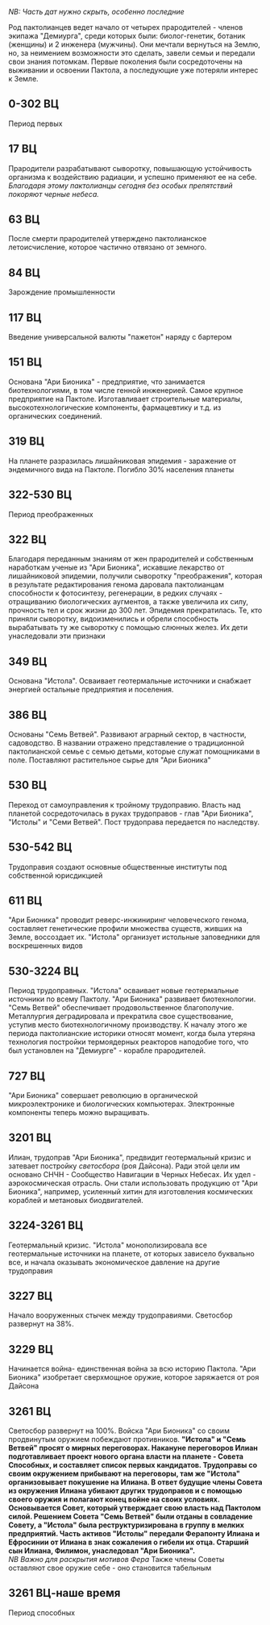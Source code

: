 
*NB: Часть дат нужно скрыть, особенно последние*

Род пактолианцев ведет начало от четырех прародителей  - членов экипажа "Демиурга", среди которых были: биолог-генетик, ботаник (женщины) и 2 инженера (мужчины). Они мечтали вернуться на Землю, но, за неимением возможности это сделать, завели семьи и передали свои знания потомкам. Первые поколения были сосредоточены на выживании и освоении Пактола, а последующие уже потеряли интерес к Земле.
## 0-302 ВЦ
Период первых
## 17 ВЦ
Прародители разрабатывают сыворотку, повышающую устойчивость организма к воздействию радиации, и успешно применяют ее на себе. *Благодаря этому пактолианцы сегодня без особых препятствий покоряют черные небеса.*
## 63 ВЦ
После смерти прародителей утверждено пактолианское летоисчисление, которое частично отвязано от земного. 
## 84 ВЦ
Зарождение промышленности
## 117 ВЦ
Введение универсальной валюты "пажетон" наряду с бартером
## 151 ВЦ
Основана "Ари Бионика" - предприятие, что занимается биотехнологиями, в том числе генной инженерией. Самое крупное предприятие на Пактоле. Изготавливает строительные материалы, высокотехнологические компоненты, фармацевтику и т.д. из органических соединений. 
## 319 ВЦ
На планете разразилась лишайниковая эпидемия - заражение от эндемичного вида на Пактоле. Погибло 30% населения планеты
## 322-530 ВЦ
Период преображенных
## 322 ВЦ
Благодаря переданным знаниям от жен прародителей и собственным наработкам ученые из "Ари Бионика", искавшие лекарство от лишайниковой эпидемии, получили сыворотку "преображения", которая в результате редактирования генома даровала пактолианцам способности к фотосинтезу, регенерации, в редких случаях - отращиванию биологических аугментов, а также увеличила их силу, прочность тел и срок жизни до 300 лет. Эпидемия прекратилась. Те, кто приняли сыворотку, видоизменились и обрели способность вырабатывать ту же сыворотку с помощью слюнных желез. Их дети унаследовали эти признаки 
## 349 ВЦ
Основана "Истола". Осваивает геотермальные источники и снабжает энергией остальные предприятия и поселения. 
## 386 ВЦ
Основаны "Семь Ветвей". Развивают аграрный сектор, в частности, садоводство. В названии отражено представление о традиционной пактолианской семье с семью детьми, которые служат помощниками в поле. Поставляют растительное сырье для "Ари Бионика"
## 530 ВЦ
Переход от самоуправления к тройному трудоправию. Власть над планетой сосредоточилась в руках трудоправов - глав "Ари Бионика", "Истолы" и "Семи Ветвей". Пост трудоправа передается по наследству.
## 530-542 ВЦ
Трудоправия создают основные общественные институты под собственной юрисдикцией
## 611 ВЦ
"Ари Бионика" проводит реверс-инжиниринг человеческого генома, составляет генетические профили множества существ, живших на Земле, воссоздает их. "Истола" организует истольные заповедники для воскрешенных видов
## 530-3224 ВЦ
Период трудоправных. "Истола" осваивает новые геотермальные источники по всему Пактолу. "Ари Бионика" развивает биотехнологии. "Семь Ветвей" обеспечивает продовольственное благополучие. Металлургия деградировала и прекратила свое существование, уступив место биотехнологичному производству. К началу этого же периода пактолианские историки относят момент, когда была утеряна технология постройки термоядерных реакторов наподобие того, что был установлен на "Демиурге" - корабле прародителей.
## 727 ВЦ
"Ари Бионика" совершает революцию в органической микроэлектронике и биологических компьютерах. Электронные компоненты теперь можно выращивать.
## 3201 ВЦ
Илиан, трудоправ "Ари Бионика", предвидит геотермальный кризис и затевает постройку *светосбора* (роя Дайсона). Ради этой цели им основано СНЧН - Сообщество Навигации в Черных Небесах. Их удел - аэрокосмическая отрасль. Они стали использовать продукцию от "Ари Бионика", например, усиленный хитин для изготовления космических кораблей и метановых биодвигателей. 
## 3224-3261 ВЦ
Геотермальный кризис. "Истола" монополизировала все геотермальные источники на планете, от которых зависело буквально все, и начала оказывать экономическое давление на другие трудоправия
## 3227 ВЦ
Начало вооруженных стычек между трудоправиями. Светосбор развернут на 38%.
## 3229 ВЦ
Начинается война- единственная война за всю историю Пактола. "Ари Бионика" изобретает сверхмощное оружие, которое заряжается от роя Дайсона
## 3261 ВЦ
Светосбор развернут на 100%. Войска "Ари Бионика" со своим продвинутым оружием побеждают противников. **"Истола" и "Семь Ветвей" просят о мирных переговорах. Накануне переговоров Илиан подготавливает проект нового органа власти на планете - Совета Способных, и составляет список первых кандидатов. Трудоправы со своим окружением прибывают на переговоры, там же "Истола" организовывает покушение на Илиана. В ответ будущие члены Совета из окружения Илиана убивают других трудоправов и с помощью своего оружия и полагают конец войне на своих условиях. Основывается Совет, который утверждает свою власть над Пактолом силой. Решением Совета "Семь Ветвей" были отданы в совладение Совету, а "Истола" была реструктуризирована в группу в мелких предприятий. Часть активов "Истолы" передали Ферапонту Илиана и Ефросинии от Илиана в знак сожаления о гибели их отца. Старший сын Илиана, Филимон, унаследовал "Ари Бионика".**  
*NB Важно для раскрытия мотивов Фера*
Также члены Советы оставляют свое оружие себе - оно становится табельным
## 3261 ВЦ-наше время 
Период способных


